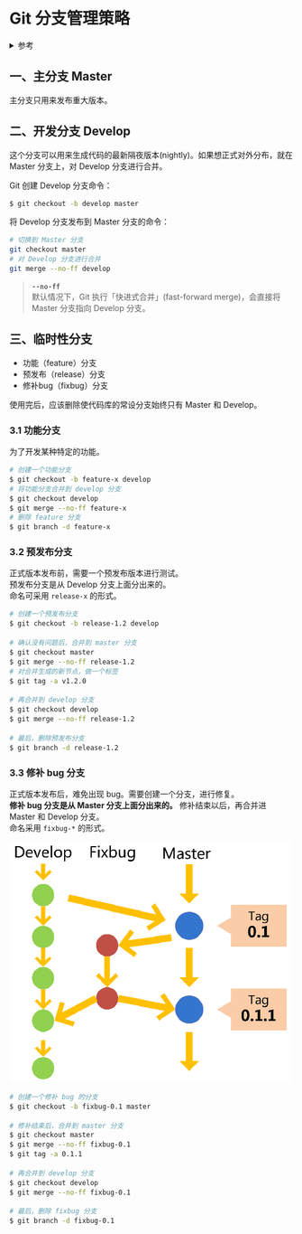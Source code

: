 # Git 分支管理策略

<details>
<summary>参考</summary>

- [Git 分支管理策略 | 阮一峰](http://www.ruanyifeng.com/blog/2012/07/git.html)  
</details>

## 一、主分支 Master

主分支只用来发布重大版本。  

## 二、开发分支 Develop

这个分支可以用来生成代码的最新隔夜版本(nightly)。如果想正式对外分布，就在 Master 分支上，对 Develop 分支进行合并。  

Git 创建 Develop 分支命令：  
```sh
$ git checkout -b develop master
```
将 Develop 分支发布到 Master 分支的命令：  
```sh
# 切换到 Master 分支
git checkout master
# 对 Develop 分支进行合并
git merge --no-ff develop
```

>**`--no-ff`**  
>默认情况下，Git 执行「快进式合并」(fast-forward merge)，会直接将 Master 分支指向 Develop 分支。  


## 三、临时性分支

- 功能（feature）分支  
- 预发布（release）分支  
- 修补bug（fixbug）分支  

使用完后，应该删除使代码库的常设分支始终只有 Master 和 Develop。  

### 3.1 功能分支

为了开发某种特定的功能。  

```sh
# 创建一个功能分支
$ git checkout -b feature-x develop
# 将功能分支合并到 develop 分支
$ git checkout develop
$ git merge --no-ff feature-x
# 删除 feature 分支
$ git branch -d feature-x
```

### 3.2 预发布分支
正式版本发布前，需要一个预发布版本进行测试。  
预发布分支是从 Develop 分支上面分出来的。  
命名可采用 `release-x` 的形式。  

```sh
# 创建一个预发布分支
$ git checkout -b release-1.2 develop

# 确认没有问题后，合并到 master 分支
$ git checkout master
$ git merge --no-ff release-1.2
# 对合并生成的新节点，做一个标签
$ git tag -a v1.2.0

# 再合并到 develop 分支
$ git checkout develop
$ git merge --no-ff release-1.2

# 最后，删除预发布分支
$ git branch -d release-1.2
```

### 3.3 修补 bug 分支
正式版本发布后，难免出现 bug。需要创建一个分支，进行修复。  
**修补 bug 分支是从 Master 分支上面分出来的。** 修补结束以后，再合并进 Master 和 Develop 分支。  
命名采用 `fixbug-*` 的形式。  

![fix-bug-flow](https://github.com/nonelittlesong/resources/blob/master/images/gitlab/git-fix-bug.png)  


```sh
# 创建一个修补 bug 的分支
$ git checkout -b fixbug-0.1 master

# 修补结束后，合并到 master 分支
$ git checkout master
$ git merge --no-ff fixbug-0.1
$ git tag -a 0.1.1

# 再合并到 develop 分支
$ git checkout develop
$ git merge --no-ff fixbug-0.1

# 最后，删除 fixbug 分支
$ git branch -d fixbug-0.1
```

